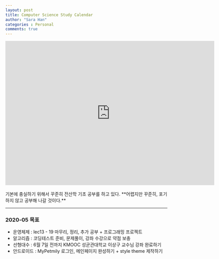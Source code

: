```yaml
---
layout: post
title: Computer Science Study Calendar
author: "Sara Han"
categories : Personal
comments: true
---
```



<iframe src="https://calendar.google.com/calendar/embed?src=d2ibd4bes8v4ssnp7ar0e1mhec%40group.calendar.google.com&ctz=Asia%2FSeoul" style="border: 0;" width="650" height="450" frameborder="0" scrolling="yes"></iframe>
<br><br>
 기본에 충실하기 위해서 꾸준히 전산학 기초 공부를 하고 있다. **어렵지만 꾸준히, 포기하지 않고 공부해 나갈 것이다.** 

---

### 2020-05 목표
 * 운영체제 : lec13 - 19 마무리, 정리, 추가 공부 + 프로그래밍 프로젝트
 * 알고리즘 : 코딩테스트 준비, 문제풀이, 강좌 수강으로 약점 보충
 * 선형대수 : 6월 7일 전까지 KMOOC 성균관대학교 이상구 교수님 강좌 완료하기
 * 안드로이드 : MyPetmily 로그인, 메인페이지 완성하기 + style theme 제작하기